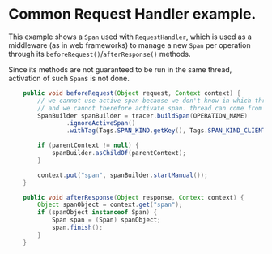 # Common Request Handler example.

This example shows a `Span` used with `RequestHandler`, which is used as a middleware (as in web frameworks) to manage a new `Span` per operation through its `beforeRequest()`/`afterResponse()` methods.

Since its methods are not guaranteed to be run in the same thread, activation of such `Span`s is not done.

```java
    public void beforeRequest(Object request, Context context) {
        // we cannot use active span because we don't know in which thread it is executed
        // and we cannot therefore activate span. thread can come from common thread pool.
        SpanBuilder spanBuilder = tracer.buildSpan(OPERATION_NAME)
                .ignoreActiveSpan()
                .withTag(Tags.SPAN_KIND.getKey(), Tags.SPAN_KIND_CLIENT);

        if (parentContext != null) {
            spanBuilder.asChildOf(parentContext);
        }

        context.put("span", spanBuilder.startManual());
    }

    public void afterResponse(Object response, Context context) {
        Object spanObject = context.get("span");
        if (spanObject instanceof Span) {
            Span span = (Span) spanObject;
            span.finish();
        }
    }
```
